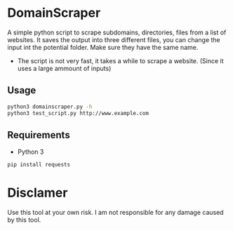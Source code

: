 # DomainScraper
A simple python script to scrape subdomains, directories, files from a list of websites.
It saves the output into three different files, you can change the input int the potential folder. Make sure they have the same name.
- The script is not very fast, it takes a while to scrape a website. (Since it uses a large ammount of inputs)

## Usage
```bash
python3 domainscraper.py -h
python3 test_script.py http://www.example.com
```

## Requirements
- Python 3
```bash
pip install requests
```
# Disclamer
Use this tool at your own risk. I am not responsible for any damage caused by this tool.